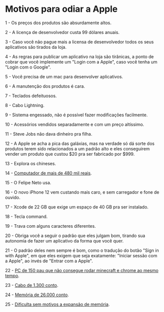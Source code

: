 # Motivos para odiar a Apple

1 - Os preços dos produtos são absurdamente altos.

2 - A licença de desenvolvedor custa 99 dólares anuais.

3 - Caso você não pague mais a licensa de desenvolvedor todos os seus aplicativos são tirados da loja.

4 - As regras para publicar um aplicativo na loja são tirânicas, a ponto de cobrar que você implemente um "Login com a Apple", caso você tenha um "Login com o Google".

5 - Você precisa de um mac para desenvolver aplicativos.

6 - A manutenção dos produtos é cara.

7 - Teclados defeituosos.

8 - Cabo Lightning.

9 - Sistema engessado, não é possível fazer modificações facilmente.

10 - Acessórios vendidos separadamente e com um preço altíssimo.

11 - Steve Jobs não dava dinheiro pra filha.

12 - A Apple se acha a pica das galáxias, mas na verdade só dá sorte dos produtos terem sido relacionados a um padrão alto e eles conseguirem vender um produto que custou $20 pra ser fabricado por $999.

13 - Explora os chineses.

14 - [Computador de mais de 480 mil reais](https://www.techtudo.com.br/noticias/2020/02/apple-comeca-a-vender-mac-pro-no-brasil-preco-pode-chegar-a-r-438-mil.ghtml).

15 - O Felipe Neto usa.

16 - O novo iPhone 12 vem custando mais caro, e sem carregador e fone de ouvido.

17 - Xcode de 22 GB que exige um espaço de 40 GB pra ser instalado.

18 - Tecla command.

19 - Trava com alguns caracteres diferentes.

20 - Obriga você a seguir o padrão que eles julgam bom, tirando sua autonomia de fazer um aplicativo da forma que você quer.

21 - O padrão deles nem sempre é bom, como o tradução do botão "Sign in with Apple", em que eles exigem que seja exatamente: "Iniciar sessão com a Apple", ao invés de "Entrar com a Apple".

22 - [PC de 150 pau que não consegue rodar minecraft e chrome ao mesmo tempo](https://twitter.com/felipeneto/status/1286415677579034624).

23 - [Cabo de 1.300 conto](https://tecnoblog.net/354920/apple-lanca-cabo-thunderbolt-3-por-r-1-299/).

24 - [Memória de 26.000 conto](https://macmagazine.uol.com.br/post/2020/08/05/e-os-precos-que-a-apple-cobra-para-upgrade-de-ram-continuam-absurdos). 

25 - [Dificulta sem motivos a expansão de memória](https://macmagazine.uol.com.br/post/2020/08/06/ssd-do-novo-imac-e-soldado-a-placa-ifixit-aumenta-pontuacao-de-reparabilidade-do-modelo-de-2019). 
